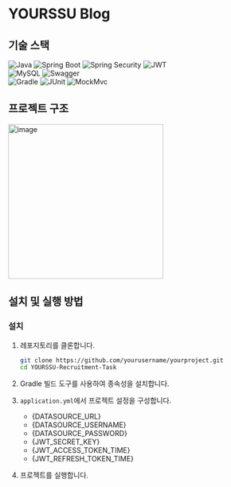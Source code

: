 # YOURSSU Blog

## 기술 스택
![Java](https://img.shields.io/badge/Java-ED8B00?style=for-the-badge&logo=java&logoColor=white)
![Spring Boot](https://img.shields.io/badge/Spring%20Boot-6DB33F?style=for-the-badge&logo=springboot&logoColor=white)
![Spring Security](https://img.shields.io/badge/Spring%20Security-6DB33F?style=for-the-badge&logo=springsecurity&logoColor=white)
![JWT](https://img.shields.io/badge/JWT-000000?style=for-the-badge&logo=jsonwebtokens&logoColor=white)  
![MySQL](https://img.shields.io/badge/MySQL-4479A1?style=for-the-badge&logo=mysql&logoColor=white)
![Swagger](https://img.shields.io/badge/Swagger-85EA2D?style=for-the-badge&logo=swagger&logoColor=white)  
![Gradle](https://img.shields.io/badge/Gradle-02303A?style=for-the-badge&logo=gradle&logoColor=white)
![JUnit](https://img.shields.io/badge/JUnit-25A162?style=for-the-badge&logo=junit5&logoColor=white)
![MockMvc](https://img.shields.io/badge/MockMvc-02569B?style=for-the-badge)

## 프로젝트 구조
<img width="311" alt="image" src="https://github.com/user-attachments/assets/409386b6-99b8-4c13-9cdd-86bb9cc849b6">

## 설치 및 실행 방법
### 설치
1. 레포지토리를 클론합니다.
    ```bash
    git clone https://github.com/yourusername/yourproject.git
    cd YOURSSU-Recruitment-Task
    ```

2. Gradle 빌드 도구를 사용하여 종속성을 설치합니다.

3. `application.yml`에서 프로젝트 설정을 구성합니다.  
   - {DATASOURCE_URL}
   - {DATASOURCE_USERNAME}
   - {DATASOURCE_PASSWORD}
   - {JWT_SECRET_KEY}
   - {JWT_ACCESS_TOKEN_TIME}
   - {JWT_REFRESH_TOKEN_TIME}

5. 프로젝트를 실행합니다.
